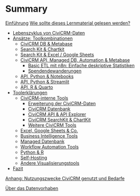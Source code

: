 # Summary


[Einführung](./0-einfuehrung.md)
[Wie sollte dieses Lernmaterial gelesen werden?](./1-wie-lesen.md)
- [Lebenszyklus von CiviCRM-Daten](./2-datenlebenszyklus.md)
- [Ansätze: Toolkombinationen](./3-ansaetze/0-index.md)
    - [CiviCRM DB & Metabase](./3-ansaetze/1-civicrmdb_metabase.md)
    - [Search Kit & Chartkit](./3-ansaetze/2-searchkit-chartkit.md)
    - [Search Kit & Excel / Google Sheets](./3-ansaetze/3-searchkit-tabellenkalkulation.md)
    - [CiviCRM API, Managed DB, Automation & Metabase](./3-ansaetze/4-api_db_wf_mtbs/0-index.md)
        - [Basic ETL mit n8n: Einfache deskriptive Statistiken](./3-ansaetze/4-api_db_wf_mtbs/1-etl-n8n.md)
        - [Spendendewanderungen](./3-ansaetze/4-api_db_wf_mtbs/2-spenderinnen_wanderungen.md)
    - [API, Python & Notebooks]()
    - [API, Python & Streamlit]()
    - [API, R & Quarto]()
- [Toolerklärungen](./4-tools/0-index.md)
    - [CiviCRM-interne Tools](./4-tools/1-civicrm_intern/0-index.md)
        - [Erweiterung der CiviCRM-Daten](./4-tools/1-civicrm_intern/1-erweiterung-daten.md)
        - [CiviCRM Datenbank](./4-tools/1-civicrm_intern/2-civicrm-datenbank.md)
        - [CiviCRM API & API Explorer](./4-tools/1-civicrm_intern/3-civicrm-api.md)
        - [CiviCRM SearchKit & ChartKit](./4-tools/1-civicrm_intern/4-civicrm-searchkit-chartkit.md)
        - [Weitere CiviCRM Tools](./4-tools/1-civicrm_intern/5-civicrm-weitere-tools.md)
    - [Excel, Google Sheets & Co.](./4-tools/2-tabellenkalkulation.md)
    - [Business Intelligence Tools](./4-tools/3-bi-tools.md)
    - [Managed Datenbank](./4-tools/4-managed-datenbank.md)
    - [Workflow Automation Tools](./4-tools/5-workflow-tools.md)
    - [Python & R](./4-tools/6-python-und-r.md)
    - [Self-Hosting](./4-tools/7-self-hosting.md)
    - [Andere Visualisierungstools]()
- [Fazit](./5-fazit.md)

[Anhang: Nutzungszwecke CiviCRM genutzt und Bedarfe](./7-ergebnisse-umfrage.md)

[Über das Datenvorhaben](./6-ueber.md)